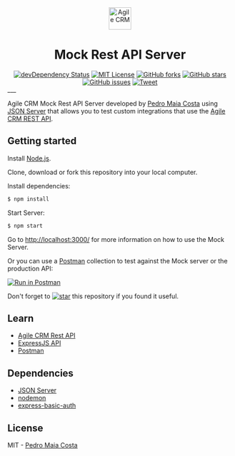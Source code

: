 <div style="text-align:center"><img src="https://www.agilecrm.com/img/agile-crm.svg" height="50" alt="Agile CRM" /></div>
<div align="center">
<h1>Mock Rest API Server</h1>
<a href="https://david-dm.org/pnmcosta/agilecrm-mock-api?type=dev"><img src="https://david-dm.org/pnmcosta/agilecrm-mock-api/dev-status.svg?style=flat-square" alt="devDependency Status"></a>
<a href="https://raw.githubusercontent.com/pnmcosta/agilecrm-mock-api/master/LICENSE"><img src="https://img.shields.io/badge/license-MIT-blue.svg?style=flat-square" alt="MIT License"></a>
<a href="https://github.com/pnmcosta/agilecrm-mock-api/network"><img src="https://img.shields.io/github/forks/pnmcosta/agilecrm-mock-api.svg?style=flat-square" alt="GitHub forks"></a>
<a href="https://github.com/pnmcosta/agilecrm-mock-api/stargazers"><img src="https://img.shields.io/github/stars/pnmcosta/agilecrm-mock-api.svg?style=flat-square" alt="GitHub stars"></a>
<a href="https://github.com/pnmcosta/agilecrm-mock-api/issues"><img src="https://img.shields.io/github/issues/pnmcosta/agilecrm-mock-api.svg?style=flat-square" alt="GitHub issues"></a>
<a href="https://twitter.com/intent/tweet?text=An%20%40agilecrm%20%23jsonserver%20mock%20rest%20API%20by%20%40pnmcosta%20on&url=https%3A%2F%2Fgithub.com%2Fpnmcosta%2Fagilecrm-mock-api"><img src="https://img.shields.io/twitter/url/https/github.com/pnmcosta/agilecrm-mock-api.svg?style=social" alt="Tweet"></a>
</div>
___

Agile CRM Mock Rest API Server developed by [Pedro Maia Costa](https://github.com/pnmcosta) using [JSON Server](https://github.com/typicode/json-server/) that allows you to test custom integrations that use the [Agile CRM REST API](https://github.com/agilecrm/rest-api). 


## Getting started

Install [Node.js](http://nodejs.org/).

Clone, download or fork this repository into your local computer.

Install dependencies:

```bash
$ npm install
```

Start Server:

```bash
$ npm start
```

Go to [http://localhost:3000/](http://localhost:3000/) for more information on how to use the Mock Server.

Or you can use a [Postman](https://www.getpostman.com/) collection to test against the Mock server or the production API:

[![Run in Postman](https://img.shields.io/badge/run%20in-postman-orange.svg?style=flat-square)](https://app.getpostman.com/run-collection/a08ca24bd01f221d6601#?env%5BLocal%5D=W3siZW5hYmxlZCI6dHJ1ZSwia2V5IjoiQkFTRS1VUkwiLCJ2YWx1ZSI6Imh0dHA6Ly9sb2NhbGhvc3Q6MzAwMCIsInR5cGUiOiJ0ZXh0In0seyJlbmFibGVkIjp0cnVlLCJrZXkiOiJCQVNFLUFQSSIsInZhbHVlIjoie3tCQVNFLVVSTH19L2Rldi9hcGkiLCJ0eXBlIjoidGV4dCJ9LHsiZW5hYmxlZCI6dHJ1ZSwia2V5IjoiQVBJLUFVVEgiLCJ2YWx1ZSI6IkJhc2ljIGJXOWphMEJoWjJsc1pXTnliUzVqYjIwNmMyVmpjbVYwTVRJek5BPT0iLCJ0eXBlIjoidGV4dCJ9XQ==)

Don't forget to [![star](https://img.shields.io/github/stars/pnmcosta/agilecrm-mock-api.svg?style=flat-square&label=star)](https://github.com/pnmcosta/agilecrm-mock-api/stargazers) this repository if you found it useful.

## Learn

* [Agile CRM Rest API](https://www.agilecrm.com/api)
* [ExpressJS API](https://expressjs.com/en/4x/api.html)
* [Postman](https://www.getpostman.com/)

## Dependencies

* [JSON Server](https://github.com/typicode/json-server/)
* [nodemon](https://github.com/remy/nodemon)
* [express-basic-auth](https://github.com/LionC/express-basic-auth)

## License

MIT - [Pedro Maia Costa](https://github.com/pnmcosta)